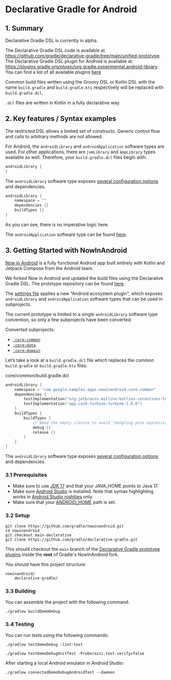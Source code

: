 
# Declarative Gradle for Android

## 1. Summary

Declarative Gradle DSL is currently in alpha.

The Declarative Gradle DSL code is available at https://github.com/gradle/declarative-gradle/tree/main/unified-prototype.
The Declarative Gradle DSL plugin for Android is available at: 
https://plugins.gradle.org/plugin/org.gradle.experimental.android-library.
You can find a list of all available plugins [here](https://plugins.gradle.org/search?term=declarative-gradle)

Common build files written using the Groovy DSL or Kotlin DSL with the name `build.gradle` and `build.gradle.kts` respectively will be replaced with `build.gradle.dcl`.

`.dcl` files are written in Kotlin in a fully declarative way. 

## 2. Key features / Syntax examples

The restricted DSL allows a limited set of constructs. Generic control flow and calls to arbitrary methods are not allowed.

For Android, the `androidLibrary` and `androidApplication` software types are used. For other applications, there are `jvmLibrary` and `kmpLibrary` types available as well. Therefore, your `build.gradle.dcl` files begin with:

```kotlin
androidLibrary {
}
```

The `androidLibrary` software type exposes [several configuration options](https://github.com/gradle/declarative-gradle/blob/main/unified-prototype/unified-plugin/plugin-android/src/main/java/org/gradle/api/experimental/android/library/AndroidLibrary.java) and dependencies. 

```kotlin
androidLibrary {
    namespace = ""
    dependencies {}
    buildTypes {}
}
```

As you can see, there is no imperative logic here.

The `androidApplication` software type can be found [here](https://github.com/gradle/declarative-gradle/blob/main/unified-prototype/unified-plugin/plugin-jvm/src/main/java/org/gradle/api/experimental/java/JavaApplication.java).

## 3. Getting Started with NowInAndroid

[Now in Android](https://github.com/android/nowinandroid) is a fully functional Android app built entirely with Kotlin and Jetpack Compose from the Android team.

We forked Now in Android and updated the build files using the Declarative Gradle DSL. The prototype repository can be found [here](https://github.com/gradle/nowinandroid/tree/main-declarative).

The [settings file](settings.gradle.dcl) applies a new "Android ecosystem plugin", which exposes `androidLibrary` and `androidApplication` software types that can be used in subprojects. 

The current prototype is limited to a single `androidLibrary` software type convention, so only a few subprojects have been converted.

Converted subprojects:
- [`:core:common`](core/common/build.gradle.dcl)
- [`:core:data`](core/data/build.gradle.dcl)
- [`:core:domain`](core/domain/build.gradle.dcl)

Let’s take a look at a `build.gradle.dcl` file which replaces the common `build.gradle` or `build.gradle.kts` files:

core/common/build.gradle.dcl
```kotlin
androidLibrary {
    namespace = "com.google.samples.apps.nowinandroid.core.common"
    dependencies {
        testImplementation("org.jetbrains.kotlinx:kotlinx-coroutines-test:1.7.3")
        testImplementation("app.cash.turbine:turbine:1.0.0")
    }
    buildTypes {
        buildTypes {
            // Need the empty closure to avoid "dangling pure expression" error
            debug {}
            release {}
        }
    }
}
```

The `androidLibrary` software type exposes [several configuration options](https://github.com/gradle/declarative-gradle/blob/main/unified-prototype/unified-plugin/plugin-android/src/main/java/org/gradle/api/experimental/android/library/AndroidLibrary.java) and dependencies. 

### 3.1 Prerequisites

- Make sure to use [JDK 17](https://www.oracle.com/fr/java/technologies/downloads/#java17) and that your JAVA_HOME points to Java 17.
- Make sure [Android Studio](https://developer.android.com/studio) is installed. Note that syntax highlighting works in [Android Studio nightlies](https://developer.android.com/studio/nightly) only. 
- Make sure that your [ANDROID_HOME](https://developer.android.com/tools/variables#android_home) path is set.

### 3.2 Setup

```shell
git clone https://github.com/gradle/nowinandroid.git
cd nowinandroid
git checkout main-declarative
git clone https://github.com/gradle/declarative-gradle.git
```

This should checkout the `main` branch of the [Declarative Gradle prototype plugins](https://github.com/gradle/declarative-gradle) inside the **root** of Gradle's NowInAndroid fork. 

You should have this project structure:
```
nowinandroid/
    declarative-gradle/
```

### 3.3 Building

You can assemble the project with the following command:

```shell
./gradlew buildDemoDebug
```

### 3.4 Testing

You can run tests using the following commands:

```shell
./gradlew testDemoDebug :lint:test
```

```shell
./gradlew testDemoDebugUnitTest -Proborazzi.test.verify=false
```

After starting a local Android emulator in Android Studio:
```shell
./gradlew connectedDemoDebugAndroidTest --daemon
````
